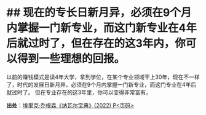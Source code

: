 # \## 现在的专长日新月异，必须在9个月内掌握一门新专业，而这门新专业在4年后就过时了，但在存在的这3年内，你可以得到一些理想的回报。

以前的赚钱模式是读4年大学，拿到学位，在某个专业领域干上30年，现在不一样了，时代的发展日新月异，必须在9个月内掌握一门新专业，而这门专业在4年后就过时了。 但在专业存在的这3年里，你可以变得非常富有。

**出处**：[埃里克·乔根森《纳瓦尔宝典》(2022) P<页码>](zotero://select/library/items/YFDRE2WS)

